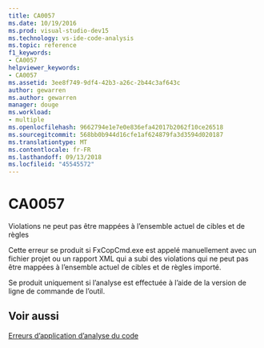 ```yaml
---
title: CA0057
ms.date: 10/19/2016
ms.prod: visual-studio-dev15
ms.technology: vs-ide-code-analysis
ms.topic: reference
f1_keywords:
- CA0057
helpviewer_keywords:
- CA0057
ms.assetid: 3ee8f749-9df4-42b3-a26c-2b44c3af643c
author: gewarren
ms.author: gewarren
manager: douge
ms.workload:
- multiple
ms.openlocfilehash: 9662794e1e7e0e836efa42017b2062f10ce26518
ms.sourcegitcommit: 568bb0b944d16cfe1af624879fa3d3594d020187
ms.translationtype: MT
ms.contentlocale: fr-FR
ms.lasthandoff: 09/13/2018
ms.locfileid: "45545572"
---
```

# <a name="ca0057"></a>CA0057
Violations ne peut pas être mappées à l’ensemble actuel de cibles et de règles

 Cette erreur se produit si FxCopCmd.exe est appelé manuellement avec un fichier projet ou un rapport XML qui a subi des violations qui ne peut pas être mappées à l’ensemble actuel de cibles et de règles importé.

 Se produit uniquement si l’analyse est effectuée à l’aide de la version de ligne de commande de l’outil.

## <a name="see-also"></a>Voir aussi
 [Erreurs d’application d’analyse du code](../code-quality/code-analysis-application-errors.md)
